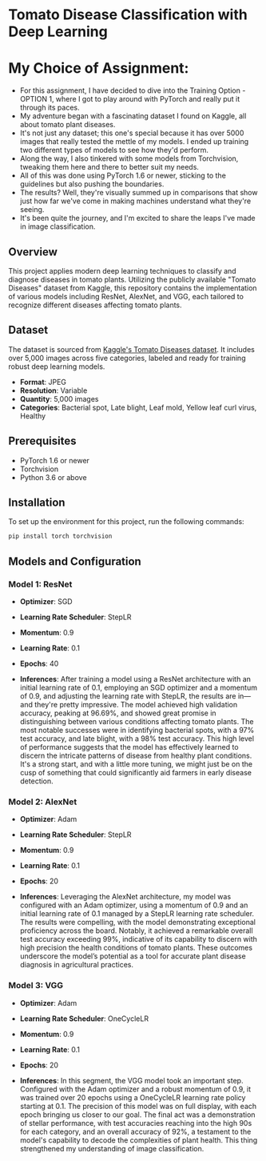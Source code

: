 # Tomato Disease Classification with Deep Learning

# My Choice of Assignment:

- For this assignment, I have decided to dive into the Training Option - OPTION 1,
  where I got to play around with PyTorch and really put it through its paces.
- My adventure began with a fascinating dataset I found on Kaggle, all about
  tomato plant diseases.
- It's not just any dataset; this one's special because it has over 5000 images that
  really tested the mettle of my models. I ended up training two different types of
  models to see how they'd perform.
- Along the way, I also tinkered with some models from Torchvision, tweaking them
  here and there to better suit my needs.
- All of this was done using PyTorch 1.6 or newer, sticking to the guidelines but
  also pushing the boundaries.
- The results? Well, they're visually summed up in comparisons that show just how
  far we've come in making machines understand what they're seeing.
- It's been quite the journey, and I'm excited to share the leaps I've made in image
  classification.

## Overview

This project applies modern deep learning techniques to classify and diagnose diseases in tomato plants. Utilizing the publicly available "Tomato Diseases" dataset from Kaggle, this repository contains the implementation of various models including ResNet, AlexNet, and VGG, each tailored to recognize different diseases affecting tomato plants.

## Dataset

The dataset is sourced from [Kaggle's Tomato Diseases dataset](https://www.kaggle.com/datasets/luisolazo/tomato-diseases). It includes over 5,000 images across five categories, labeled and ready for training robust deep learning models.

- **Format**: JPEG
- **Resolution**: Variable
- **Quantity**: 5,000 images
- **Categories**: Bacterial spot, Late blight, Leaf mold, Yellow leaf curl virus, Healthy

## Prerequisites

- PyTorch 1.6 or newer
- Torchvision
- Python 3.6 or above

## Installation

To set up the environment for this project, run the following commands:

```bash
pip install torch torchvision
```

## Models and Configuration

### Model 1: ResNet

- **Optimizer**: SGD
- **Learning Rate Scheduler**: StepLR
- **Momentum**: 0.9
- **Learning Rate**: 0.1
- **Epochs**: 40

- **Inferences**:
  After training a model using a ResNet architecture with an initial learning rate of 0.1, employing
  an SGD optimizer and a momentum of 0.9, and adjusting the learning rate with StepLR, the
  results are in—and they're pretty impressive. The model achieved high validation accuracy,
  peaking at 96.69%, and showed great promise in distinguishing between various conditions
  affecting tomato plants. The most notable successes were in identifying bacterial spots, with a
  97% test accuracy, and late blight, with a 98% test accuracy. This high level of performance
  suggests that the model has effectively learned to discern the intricate patterns of disease from
  healthy plant conditions. It's a strong start, and with a little more tuning, we might just be on the
  cusp of something that could significantly aid farmers in early disease detection.

### Model 2: AlexNet

- **Optimizer**: Adam
- **Learning Rate Scheduler**: StepLR
- **Momentum**: 0.9
- **Learning Rate**: 0.1
- **Epochs**: 20

- **Inferences**:
  Leveraging the AlexNet architecture, my model was configured with an Adam optimizer,
  using a momentum of 0.9 and an initial learning rate of 0.1 managed by a StepLR
  learning rate scheduler. The results were compelling, with the model demonstrating
  exceptional proficiency across the board. Notably, it achieved a remarkable overall test
  accuracy exceeding 99%, indicative of its capability to discern with high precision the
  health conditions of tomato plants. These outcomes underscore the model’s potential
  as a tool for accurate plant disease diagnosis in agricultural practices.

### Model 3: VGG

- **Optimizer**: Adam
- **Learning Rate Scheduler**: OneCycleLR
- **Momentum**: 0.9
- **Learning Rate**: 0.1
- **Epochs**: 20

- **Inferences**:
  In this segment, the VGG model took an important step. Configured with the Adam optimizer
  and a robust momentum of 0.9, it was trained over 20 epochs using a OneCycleLR learning
  rate policy starting at 0.1. The precision of this model was on full display, with each epoch
  bringing us closer to our goal. The final act was a demonstration of stellar performance, with test
  accuracies reaching into the high 90s for each category, and an overall accuracy of 92%, a
  testament to the model's capability to decode the complexities of plant health. This thing
  strengthened my understanding of image classification.
